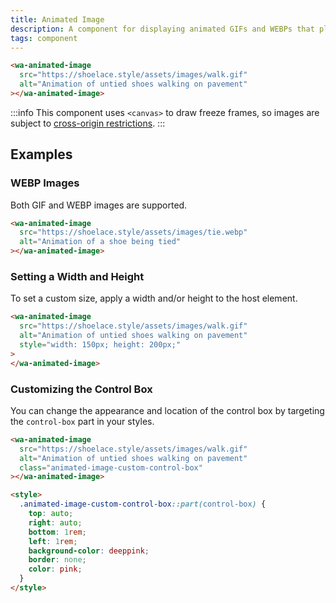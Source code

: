 ```yaml
---
title: Animated Image
description: A component for displaying animated GIFs and WEBPs that play and pause on interaction.
tags: component
---
```


```html {.example}
<wa-animated-image
  src="https://shoelace.style/assets/images/walk.gif"
  alt="Animation of untied shoes walking on pavement"
></wa-animated-image>
```

:::info
This component uses `<canvas>` to draw freeze frames, so images are subject to [cross-origin restrictions](https://developer.mozilla.org/en-US/docs/Web/HTML/CORS_enabled_image).
:::

## Examples

### WEBP Images

Both GIF and WEBP images are supported.

```html {.example}
<wa-animated-image
  src="https://shoelace.style/assets/images/tie.webp"
  alt="Animation of a shoe being tied"
></wa-animated-image>
```

### Setting a Width and Height

To set a custom size, apply a width and/or height to the host element.

```html {.example}
<wa-animated-image
  src="https://shoelace.style/assets/images/walk.gif"
  alt="Animation of untied shoes walking on pavement"
  style="width: 150px; height: 200px;"
>
</wa-animated-image>
```

### Customizing the Control Box

You can change the appearance and location of the control box by targeting the `control-box` part in your styles.

```html {.example}
<wa-animated-image
  src="https://shoelace.style/assets/images/walk.gif"
  alt="Animation of untied shoes walking on pavement"
  class="animated-image-custom-control-box"
></wa-animated-image>

<style>
  .animated-image-custom-control-box::part(control-box) {
    top: auto;
    right: auto;
    bottom: 1rem;
    left: 1rem;
    background-color: deeppink;
    border: none;
    color: pink;
  }
</style>
```
